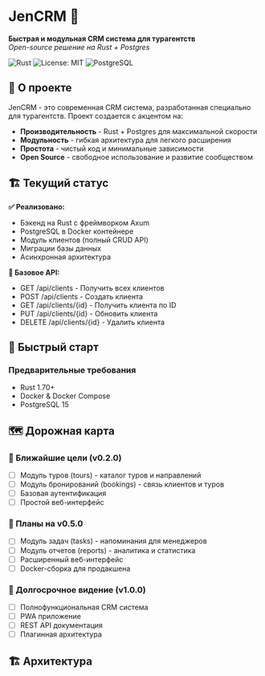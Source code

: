 # JenCRM 🚀

**Быстрая и модульная CRM система для турагентств**  
*Open-source решение на Rust + Postgres*

![Rust](https://img.shields.io/badge/Rust-1.70+-orange.svg)
![License: MIT](https://img.shields.io/badge/License-MIT-yellow.svg)
![PostgreSQL](https://img.shields.io/badge/PostgreSQL-15-blue.svg)

## 📖 О проекте

JenCRM - это современная CRM система, разработанная специально для турагентств. Проект создается с акцентом на:
- **Производительность** - Rust + Postgres для максимальной скорости
- **Модульность** - гибкая архитектура для легкого расширения
- **Простота** - чистый код и минимальные зависимости
- **Open Source** - свободное использование и развитие сообществом

## 🏗️ Текущий статус

**✅ Реализовано:**
- Бэкенд на Rust с фреймворком Axum
- PostgreSQL в Docker контейнере
- Модуль клиентов (полный CRUD API)
- Миграции базы данных
- Асинхронная архитектура

**🔧 Базовое API:**
- GET    /api/clients       - Получить всех клиентов
- POST   /api/clients       - Создать клиента
- GET    /api/clients/{id}  - Получить клиента по ID  
- PUT    /api/clients/{id}  - Обновить клиента
- DELETE /api/clients/{id}  - Удалить клиента

## 🚀 Быстрый старт

### Предварительные требования
- Rust 1.70+
- Docker & Docker Compose
- PostgreSQL 15

## 🗺️ Дорожная карта

### 🎯 Ближайшие цели (v0.2.0)
- [ ] Модуль туров (tours) - каталог туров и направлений
- [ ] Модуль бронирований (bookings) - связь клиентов и туров
- [ ] Базовая аутентификация
- [ ] Простой веб-интерфейс

### 🚀 Планы на v0.5.0  
- [ ] Модуль задач (tasks) - напоминания для менеджеров
- [ ] Модуль отчетов (reports) - аналитика и статистика
- [ ] Расширенный веб-интерфейс
- [ ] Docker-сборка для продакшена

### 🌟 Долгосрочное видение (v1.0.0)
- [ ] Полнофункциональная CRM система
- [ ] PWA приложение
- [ ] REST API документация
- [ ] Плагинная архитектура

## 🏗️ Архитектура
